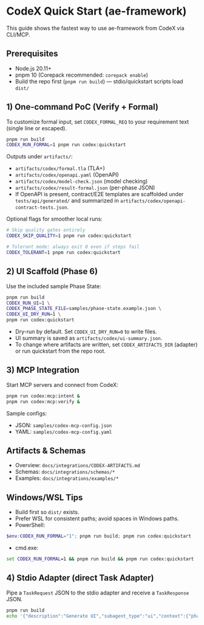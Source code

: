 # CodeX Quick Start (ae-framework)

This guide shows the fastest way to use ae-framework from CodeX via CLI/MCP.

## Prerequisites
- Node.js 20.11+
- pnpm 10 (Corepack recommended: `corepack enable`)
- Build the repo first (`pnpm run build`) — stdio/quickstart scripts load `dist/`

## 1) One-command PoC (Verify + Formal)
To customize formal input, set `CODEX_FORMAL_REQ` to your requirement text (single line or escaped).
```bash
pnpm run build
CODEX_RUN_FORMAL=1 pnpm run codex:quickstart
```
Outputs under `artifacts/`:
- `artifacts/codex/formal.tla` (TLA+)
- `artifacts/codex/openapi.yaml` (OpenAPI)
- `artifacts/codex/model-check.json` (model checking)
- `artifacts/codex/result-formal.json` (per-phase JSON)
- If OpenAPI is present, contract/E2E templates are scaffolded under `tests/api/generated/` and summarized in `artifacts/codex/openapi-contract-tests.json`.

Optional flags for smoother local runs:
```bash
# Skip quality gates entirely
CODEX_SKIP_QUALITY=1 pnpm run codex:quickstart

# Tolerant mode: always exit 0 even if steps fail
CODEX_TOLERANT=1 pnpm run codex:quickstart
```

## 2) UI Scaffold (Phase 6)
Use the included sample Phase State:
```bash
pnpm run build
CODEX_RUN_UI=1 \
CODEX_PHASE_STATE_FILE=samples/phase-state.example.json \
CODEX_UI_DRY_RUN=1 \
pnpm run codex:quickstart
```
- Dry-run by default. Set `CODEX_UI_DRY_RUN=0` to write files.
- UI summary is saved as `artifacts/codex/ui-summary.json`.
 - To change where artifacts are written, set `CODEX_ARTIFACTS_DIR` (adapter) or run quickstart from the repo root.

## 3) MCP Integration
Start MCP servers and connect from CodeX:
```bash
pnpm run codex:mcp:intent &
pnpm run codex:mcp:verify &
```
Sample configs:
- JSON: `samples/codex-mcp-config.json`
- YAML: `samples/codex-mcp-config.yaml`

## Artifacts & Schemas
- Overview: `docs/integrations/CODEX-ARTIFACTS.md`
- Schemas: `docs/integrations/schemas/*`
- Examples: `docs/integrations/examples/*`

## Windows/WSL Tips
- Build first so `dist/` exists.
- Prefer WSL for consistent paths; avoid spaces in Windows paths.
- PowerShell:
```powershell
$env:CODEX_RUN_FORMAL="1"; pnpm run build; pnpm run codex:quickstart
```
- cmd.exe:
```bat
set CODEX_RUN_FORMAL=1 && pnpm run build && pnpm run codex:quickstart
```
## 4) Stdio Adapter (direct Task Adapter)
Pipe a `TaskRequest` JSON to the stdio adapter and receive a `TaskResponse` JSON.
```bash
pnpm run build
echo '{"description":"Generate UI","subagent_type":"ui","context":{"phaseState":{"entities":{}}}}' | pnpm run codex:adapter
```
